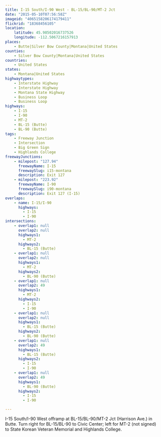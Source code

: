 ```yaml
---
title: I-15 South/I-90 West - BL-15/BL-90/MT-2 Jct
date: "2015-05-10T07:56:58Z"
imageid: "4065158206174179411"
flickrid: "18368456105"
location:
    latitude: 45.98502016737526
    longitude: -112.5067216157913
places:
    - Butte|Silver Bow County|Montana|United States
counties:
    - Silver Bow County|Montana|United States
countries:
    - United States
states:
    - Montana|United States
highwaytypes:
    - Interstate Highway
    - Interstate Highway
    - Montana State Highway
    - Business Loop
    - Business Loop
highways:
    - I-15
    - I-90
    - MT-2
    - BL-15 (Butte)
    - BL-90 (Butte)
tags:
    - Freeway Junction
    - Intersection
    - Big Green Sign
    - Highlands College
freewayJunctions:
    - milepost: "127.94"
      freewayName: I-15
      freewaySlug: i15-montana
      description: Exit 127
    - milepost: "223.92"
      freewayName: I-90
      freewaySlug: i90-montana
      description: Exit 127 (I-15)
overlaps:
    - name: I-15/I-90
      highways:
        - I-15
        - I-90
intersections:
    - overlap1: null
      overlap2: null
      highways1:
        - MT-2
      highways2:
        - BL-15 (Butte)
    - overlap1: null
      overlap2: null
      highways1:
        - MT-2
      highways2:
        - BL-90 (Butte)
    - overlap1: null
      overlap2: 49
      highways1:
        - MT-2
      highways2:
        - I-15
        - I-90
    - overlap1: null
      overlap2: null
      highways1:
        - BL-15 (Butte)
      highways2:
        - BL-90 (Butte)
    - overlap1: null
      overlap2: 49
      highways1:
        - BL-15 (Butte)
      highways2:
        - I-15
        - I-90
    - overlap1: null
      overlap2: 49
      highways1:
        - BL-90 (Butte)
      highways2:
        - I-15
        - I-90

---
```

I-15 South/I-90 West offramp at BL-15/BL-90/MT-2 Jct (Harrison Ave.) in Butte.  Turn right for BL-15/BL-90 to Civic Center; left for MT-2 (not signed) to State Korean Veteran Memorial and Highlands College.